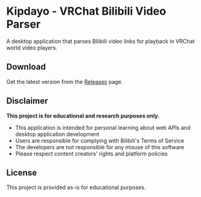 # Kipdayo - VRChat Bilibili Video Parser

A desktop application that parses Bilibili video links for playback in VRChat world video players.

## Download

Get the latest version from the [Releases](https://github.com/xn-sakina/kipdayo/releases) page.

## Disclaimer

**This project is for educational and research purposes only.**

- This application is intended for personal learning about web APIs and desktop application development
- Users are responsible for complying with Bilibili's Terms of Service
- The developers are not responsible for any misuse of this software
- Please respect content creators' rights and platform policies

## License

This project is provided as-is for educational purposes.
